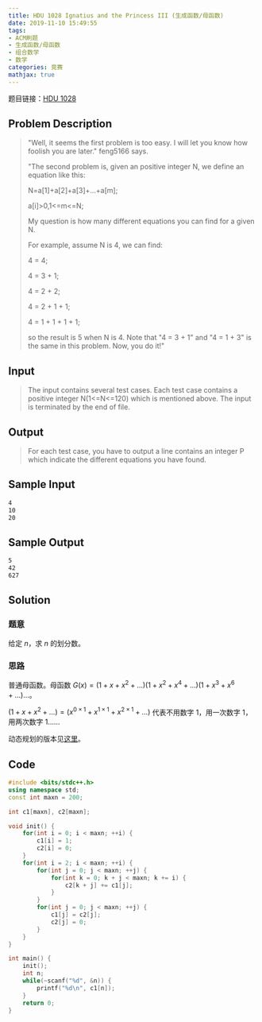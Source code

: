 ```yaml
---
title: HDU 1028 Ignatius and the Princess III (生成函数/母函数)
date: 2019-11-10 15:49:55
tags:
- ACM刷题
- 生成函数/母函数
- 组合数学
- 数学
categories: 竞赛
mathjax: true
---
```


题目链接：[HDU 1028](http://acm.hdu.edu.cn/showproblem.php?pid=1028)

<!--more-->

## Problem Description

> "Well, it seems the first problem is too easy. I will let you know how foolish you are later." feng5166 says.
> 
> "The second problem is, given an positive integer N, we define an equation like this:
> 
>   N=a[1]+a[2]+a[3]+...+a[m];
> 
>   a[i]>0,1<=m<=N;
> 
> My question is how many different equations you can find for a given N.
> 
> For example, assume N is 4, we can find:
> 
>   4 = 4;
> 
>   4 = 3 + 1;
> 
>   4 = 2 + 2;
> 
>   4 = 2 + 1 + 1;
> 
>   4 = 1 + 1 + 1 + 1;
> 
> so the result is 5 when N is 4. Note that "4 = 3 + 1" and "4 = 1 + 3" is the same in this problem. Now, you do it!"

## Input

> The input contains several test cases. Each test case contains a positive integer N(1<=N<=120) which is mentioned above. The input is terminated by the end of file.

## Output

> For each test case, you have to output a line contains an integer P which indicate the different equations you have found.


## Sample Input

```markdown
4
10
20
```

## Sample Output

```markdown
5
42
627
```

## Solution

### 题意

给定 $n$，求 $n$ 的划分数。

### 思路

普通母函数。母函数 $G(x) = (1+x+x^2+...)(1+x^2+x^4+...)(1+x^3+x^6+...)...$。

$(1+x+x^2+...)=(x^{0\times1}+x^{1\times1}+x^{2\times1}+...)$ 代表不用数字 $1$，用一次数字 $1$，用两次数字 $1$……

动态规划的版本见[这里](https://wutao18.github.io/2019/11/04/HDU-1028-Ignatius-and-the-Princess-III-%E5%8A%A8%E6%80%81%E8%A7%84%E5%88%92/)。

## Code

```cpp
#include <bits/stdc++.h>
using namespace std;
const int maxn = 200;

int c1[maxn], c2[maxn];

void init() {
    for(int i = 0; i < maxn; ++i) {
        c1[i] = 1;
        c2[i] = 0;
    }
    for(int i = 2; i < maxn; ++i) {
        for(int j = 0; j < maxn; ++j) {
            for(int k = 0; k + j < maxn; k += i) {
                c2[k + j] += c1[j];
            }
        }
        for(int j = 0; j < maxn; ++j) {
            c1[j] = c2[j];
            c2[j] = 0;
        }
    }
}

int main() {
    init();
    int n;
    while(~scanf("%d", &n)) {
        printf("%d\n", c1[n]);
    }
    return 0;
}
```